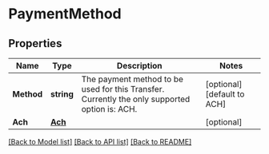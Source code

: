 # PaymentMethod

## Properties

Name | Type | Description | Notes
------------ | ------------- | ------------- | -------------
**Method** | **string** | The payment method to be used for this Transfer. Currently the only supported option is: ACH.  | [optional] [default to ACH]
**Ach** | [**Ach**](ACH.md) |  | [optional] 

[[Back to Model list]](../README.md#documentation-for-models) [[Back to API list]](../README.md#documentation-for-api-endpoints) [[Back to README]](../README.md)


